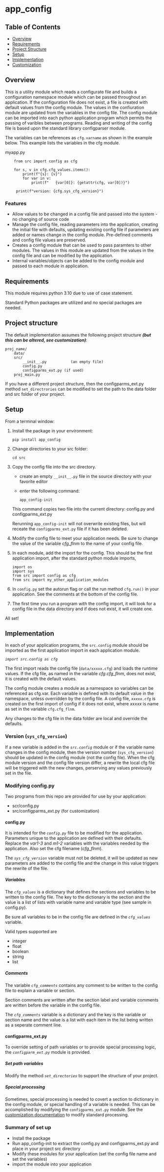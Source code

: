 # app_config

## Table of Contents
- [Overview](#overview)
- [Requirements](#requirements)
- [Project Structure](#project-structure)
- [Setup](#setup)
- [Implementation](#implementation)
 - <a href="https://gitlab.com/tpgllc/app_config/-/blob/main/doc/customizing.md" target="_blank">Customization</a>

## Overview

This is a utility module which reads a configurate file and builds a configuration namespace module which can be passed throughout an application.  If the configuration file does not exist, a file is created with default values from the config module.  The values in the confiuration module are updated from the variables in the config file.  The config module can be imported into each python application program which permits the passing of varibles between programs. Reading and writing of the config file is based upon the standard library configparser module.

  The variables can be references as `cfg.varname` as shown in the example below.  This example lists the variables in the cfg module.

myapp.py

```
    from src import config as cfg

    for s, v in cfg.cfg_values.items():
        print(f"{s}: {v}")
        for var in v:
            print(f"   {var[0]}: {getattr(cfg, var[0])}")

     print(f"version: {cfg.sys_cfg_version}")
```

### Features

* Allow values to be changed in a config file and passed into the system - no changing of source code
* Manage the config file, reading parameters into the application, creating the initial file with defaults, updating existing config file if parameters are added or names change in the config module.  Pre-defined comments and config file values are preserved.
* Creates a config module that can be used to pass paramters to other modules.  The values in this module are updated from the values in the config file and can be modified by the application.
* Internal variables/objects can be added to the config module and passed to each module in application.

## Requirements

This module requires python 3.10 due to use of case statement.

Standard Python packages are utilized and no special packages are needed.

## Project structure

The default implementation assumes the following project structure ***(but this can be altered, see customization)***:

```
proj_name/
    data/
    src/
        __init__.py           (an empty file)
        config.py
        configparms_ext.py (if used)
    proj_main.py
```

If you have a different project structure, then the configparms_ext.py method ```set_directrories``` can be modified to set the path to the data folder and src folder of your project.  

## Setup

From a terminal window:

1. Install the package in your environment:

    ```pip install app_config```

1. Change directories to your src folder:

    ```cd src```

1. Copy the config file into the src directory.

    - create an empty `__init__.py` file in the source directory with your favorite editor

    - enter the following command:

        ```app_config-init```
    
    This command copies two file into the current directory: config.py and configparms_ext.py

    Rerunning ```app_config-init``` will not overwrite existing files, but will receate the `configparms_ext.py` file if it has been deleted.

1. Modify the config file to meet your application needs. Be sure to change the value of the variable *cfg_flnm* to the name of your config file.

1. In each module, add the import for the config.  This should be the first application import, after the standard python module imports, 
    ```
    import os
    import sys
    from src import config as cfg
    from src import my_other_application_modules
    ```
1. In ```config.py``` set the autorun flag or call the run method `cfg.run()` in your application.  See the comments at the bottom of the config file.

1. The first time you run a program with the config import, it will look for a config file in the data directory and if does not exist, it will create one.

All set!


## Implementation

In each of your application programs, the ```src.config``` module should be imported as the first application import in each application module.

*`import src.config as cfg`*

The first import reads the config file (`data/xxxxx.cfg`) and loads the runtime values.  If the cfg file, as named in the variable *cfg.cfg_flnm*, does not exist, it is created with the default values.

The config module creates a module as a namespace so variables can be referenced as cfg.var.  Each variable is defined with its default value in the namespace, unless overridden by the config file.  A config file, *`xxxxx.cfg`* is created on the first import of config if it does not exist, where *xxxxx* is name as set in the variable `cfg.cfg_flnm`.

Any changes to the cfg file in the data folder are local and override the defaults.

### Version (`sys_cfg_version`)

If a new variable is added in the *`src.config`* module or if the variable name changes in the config module, then the version number (`sys_cfg_version`) should be updated in the config module (not the config file).  When the cfg module version and the config file version differ, a rewrite the local cfg file will be triggered with the new changes, perserving any values previously set in the file.

### Modifying config.py ###

Two programs from this repo are provided for use by your application:
* scr/config.py
* src/configparms_ext.py   (for customization)

#### config.py

It is intended for the *`config.py`* file to be modified for the application.  Parameters unique to the application are defined with their defaults.  Replace the *var1-3* and *m1-2* variables with the variables needed by the application.  Also set the cfg filename (*cfg_flnm*).

The *`sys_cfg_version`* variable must not be deleted, it will be updated as new parameters are added to the config file and the change in this value triggers the rewrite of the file.

##### Variables

The *`cfg_values`* is a dictionary that defines the sections and variables to be written to the config file.  The key to the dictionary is the section and the value is a list of lists with variable name and variable type (see sample in config.py).

Be sure all variables to be in the config file are defined in the *`cfg_values`* variable.

Valid types supported are 
- integer
- float
- boolean
- string
- list

##### Comments 

The variable *`cfg_comments`* contains any comment to be written to the config file to explain a variable or section.

Section comments are written after the section label and variable comments are written before the variable in the config file.

The *`cfg_comments`* variable is a dictionary and the key is the variable or section name and the value is a list with each item in the list being written as a seperate comment line.

#### configparms_ext.py

To override setting of path variables or to provide special processing logic, the *`configparm_ext.py`* module is provided.

##### Set path variables

Modify the method *`set_directories`* to support the structure of your project.

##### Special processing

Sometimes, special processing is needed to covert a section to dictionary in the config module, or special handling of a variable is needed.  This can be accomplished by modifying the `configparms_ext.py` module.  See the <a href="https://gitlab.com/tpgllc/app_config/-/blob/main/doc/customizing.md" target="_blank">customization documentation</a> to modify standard processing.

### Summary of set up ###
* Install the package
* Run app_config-init to extract the config.py and configparms_ext.py and place in your project src directory
* Modify these modules for your application (set the config file name and set the variables)
* import the module into your application
    


